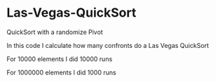 # Las-Vegas-QuickSort
QuickSort with a randomize Pivot

In this code I calculate how many confronts do a Las Vegas QuickSort

For 10000 elements I did 10000 runs

For 1000000 elements I did 1000 runs
